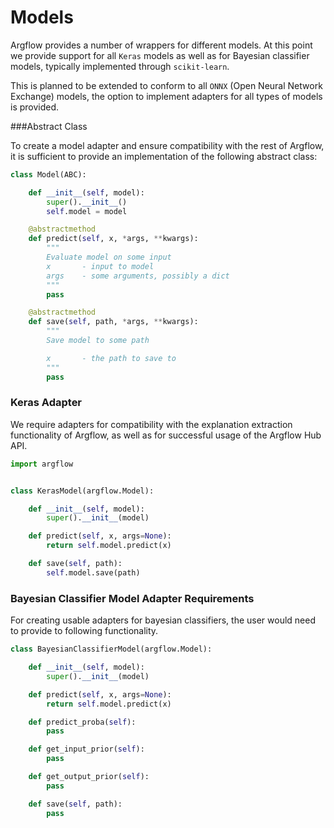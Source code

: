 # Models

Argflow provides a number of wrappers for different models. At this point
we provide support for all `Keras` models as well as for Bayesian classifier models, typically
implemented through `scikit-learn`.

This is planned to be extended to conform to all `ONNX` (Open Neural Network Exchange) models, 
the option to implement adapters for all types of models is provided.

###Abstract Class

To create a model adapter and ensure compatibility with the rest of Argflow, it is sufficient
to provide an implementation of the following abstract class:

```python
class Model(ABC):

    def __init__(self, model):
        super().__init__()
        self.model = model

    @abstractmethod
    def predict(self, x, *args, **kwargs):
        """
        Evaluate model on some input
        x       - input to model
        args    - some arguments, possibly a dict
        """
        pass

    @abstractmethod
    def save(self, path, *args, **kwargs):
        """
        Save model to some path

        x       - the path to save to
        """
        pass
```

### Keras Adapter

We require adapters for compatibility with the explanation extraction functionality of Argflow,
as well as for successful usage of the Argflow Hub API.

```python
import argflow


class KerasModel(argflow.Model):

    def __init__(self, model):
        super().__init__(model)

    def predict(self, x, args=None):
        return self.model.predict(x)

    def save(self, path):
        self.model.save(path)
```

### Bayesian Classifier Model Adapter Requirements

For creating usable adapters for bayesian classifiers, the user would need to provide to following
functionality.

```python
class BayesianClassifierModel(argflow.Model):

    def __init__(self, model):
        super().__init__(model)

    def predict(self, x, args=None):
        return self.model.predict(x)

    def predict_proba(self):
        pass

    def get_input_prior(self):
        pass

    def get_output_prior(self):
        pass

    def save(self, path):
        pass
```


